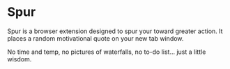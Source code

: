 # Spur

Spur is a browser extension designed to spur your toward greater action. It places a random motivational quote on your new tab window.

No time and temp, no pictures of waterfalls, no to-do list... just a little wisdom.